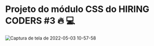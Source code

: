 # Projeto do módulo CSS do HIRING CODERS #3 :fire: :computer:

![Captura de tela de 2022-05-03 10-57-58](https://user-images.githubusercontent.com/62720700/166486709-75aa004e-4ccd-48f9-a0df-8305011bc6af.png)
